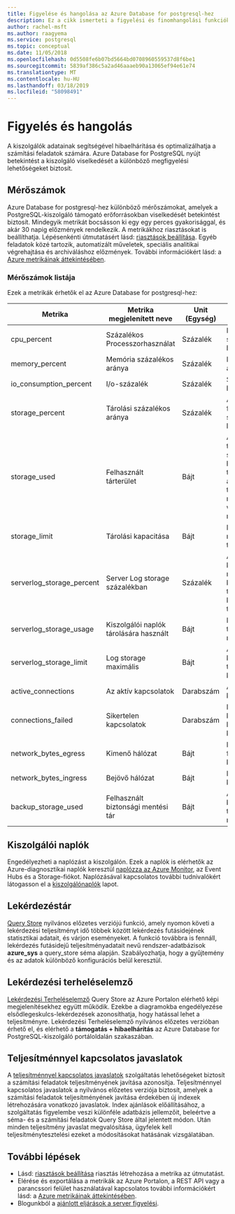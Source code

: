```yaml
---
title: Figyelése és hangolása az Azure Database for postgresql-hez
description: Ez a cikk ismerteti a figyelési és finomhangolási funkciókhoz az Azure Database for postgresql-hez.
author: rachel-msft
ms.author: raagyema
ms.service: postgresql
ms.topic: conceptual
ms.date: 11/05/2018
ms.openlocfilehash: 0d5508fe6b07bd5664bd0708960559537d8f6be1
ms.sourcegitcommit: 5839af386c5a2ad46aaaeb90a13065ef94e61e74
ms.translationtype: MT
ms.contentlocale: hu-HU
ms.lasthandoff: 03/18/2019
ms.locfileid: "58098491"
---
```

# <a name="monitor-and-tune"></a>Figyelés és hangolás
A kiszolgálók adatainak segítségével hibaelhárítása és optimalizálhatja a számítási feladatok számára. Azure Database for PostgreSQL nyújt betekintést a kiszolgáló viselkedését a különböző megfigyelési lehetőségeket biztosít.

## <a name="metrics"></a>Mérőszámok
Azure Database for postgresql-hez különböző mérőszámokat, amelyek a PostgreSQL-kiszolgáló támogató erőforrásokban viselkedését betekintést biztosít. Mindegyik metrikát bocsásson ki egy egy perces gyakorisággal, és akár 30 napig előzmények rendelkezik. A metrikákhoz riasztásokat is beállíthatja. Lépésenkénti útmutatásért lásd: [riasztások beállítása](howto-alert-on-metric.md). Egyéb feladatok közé tartozik, automatizált műveletek, speciális analitikai végrehajtása és archiváláshoz előzmények. További információkért lásd: a [Azure metrikáinak áttekintésében](../monitoring-and-diagnostics/monitoring-overview-metrics.md).

### <a name="list-of-metrics"></a>Mérőszámok listája
Ezek a metrikák érhetők el az Azure Database for postgresql-hez:

|Metrika|Metrika megjelenített neve|Unit (Egység)|Leírás|
|---|---|---|---|
|cpu_percent|Százalékos Processzorhasználat|Százalék|Processzorhasználat százalékos használja.|
|memory_percent|Memória százalékos aránya|Százalék|Használt memória aránya.|
|io_consumption_percent|I/o-százalék|Százalék|Százalékos i/o-használja.|
|storage_percent|Tárolási százalékos aránya|Százalék|A kiszolgálón kívül felhasznált tárterület százalékos által legnagyobb.|
|storage_used|Felhasznált tárterület|Bájt|A használatban lévő tárterület mérete. A szolgáltatás által használt tárterület tartalmazhatják az adatbázisfájlokat, tranzakciós naplókhoz és a webkiszolgáló-naplókkal.|
|storage_limit|Tárolási kapacitása|Bájt|Ez a kiszolgáló maximális tárterülete.|
|serverlog_storage_percent|Server Log storage százalékban|Százalék|A százalékos aránya ki a kiszolgáló maximális kiszolgálói naplók tárolására használt kiszolgálói naplók tárolásához.|
|serverlog_storage_usage|Kiszolgálói naplók tárolására használt|Bájt|Kiszolgálói naplók tárolására használt mennyisége.|
|serverlog_storage_limit|Log storage maximális|Bájt|A maximális kiszolgálói naplók tárolásához, ehhez a kiszolgálóhoz.|
|active_connections|Az aktív kapcsolatok|Darabszám|A kiszolgáló aktív kapcsolatok száma.|
|connections_failed|Sikertelen kapcsolatok|Darabszám|Nem sikerült a kiszolgálóval létesített kapcsolatok száma.|
|network_bytes_egress|Kimenő hálózat|Bájt|Kimenő hálózati forgalom az aktív kapcsolatok között.|
|network_bytes_ingress|Bejövő hálózat|Bájt|Hálózati az aktív kapcsolatok között.|
|backup_storage_used|Felhasznált biztonsági mentési tár|Bájt|A felhasznált biztonsági mentési tárterület mennyisége.|

## <a name="server-logs"></a>Kiszolgálói naplók
Engedélyezheti a naplózást a kiszolgálón. Ezek a naplók is elérhetők az Azure-diagnosztikai naplók keresztül [naplózza az Azure Monitor](../azure-monitor/log-query/log-query-overview.md), az Event Hubs és a Storage-fiókot. Naplózásával kapcsolatos további tudnivalókért látogasson el a [kiszolgálónaplók](concepts-server-logs.md) lapot.

## <a name="query-store"></a>Lekérdezéstár
[Query Store](concepts-query-store.md) nyilvános előzetes verziójú funkció, amely nyomon követi a lekérdezési teljesítményt idő többek között lekérdezés futásidejének statisztikai adatait, és várjon eseményeket. A funkció továbbra is fennáll, lekérdezés futásidejű teljesítményadatait nevű rendszer-adatbázisok **azure_sys** a query_store séma alapján. Szabályozhatja, hogy a gyűjtemény és az adatok különböző konfigurációs belül keresztül.

## <a name="query-performance-insight"></a>Lekérdezési terheléselemző
[Lekérdezési Terheléselemző](concepts-query-performance-insight.md) Query Store az Azure Portalon elérhető képi megjelenítésekhez együtt működik. Ezekbe a diagramokba engedélyezése elsődlegeskulcs-lekérdezések azonosíthatja, hogy hatással lehet a teljesítményre. Lekérdezési Terheléselemző nyilvános előzetes verzióban érhető el, és elérhető a **támogatás + hibaelhárítás** az Azure Database for PostgreSQL-kiszolgáló portáloldalán szakaszában.

## <a name="performance-recommendations"></a>Teljesítménnyel kapcsolatos javaslatok
A [teljesítménnyel kapcsolatos javaslatok](concepts-performance-recommendations.md) szolgáltatás lehetőségeket biztosít a számítási feladatok teljesítményének javítása azonosítja. Teljesítménnyel kapcsolatos javaslatok a nyilvános előzetes verziója biztosít, amelyek a számítási feladatok teljesítményének javítása érdekében új indexek létrehozására vonatkozó javaslatok. Index ajánlások előállításához, a szolgáltatás figyelembe veszi különféle adatbázis jellemzőit, beleértve a séma- és a számítási feladatok Query Store által jelentett módon. Után minden teljesítmény javaslat megvalósítása, ügyfelek kell teljesítménytesztelési ezeket a módosításokat hatásának vizsgálatában. 

## <a name="next-steps"></a>További lépések
- Lásd: [riasztások beállítása](howto-alert-on-metric.md) riasztás létrehozása a metrika az útmutatást.
- Elérése és exportálása a metrikák az Azure Portalon, a REST API vagy a parancssori felület használatával kapcsolatos további információkért lásd: a [Azure metrikáinak áttekintésében](../monitoring-and-diagnostics/monitoring-overview-metrics.md).
- Blogunkból a [ajánlott eljárások a server figyelési](https://azure.microsoft.com/blog/best-practices-for-alerting-on-metrics-with-azure-database-for-postgresql-monitoring/).
